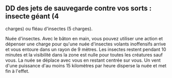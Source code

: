 ## DD des jets de sauvegarde contre vos sorts : insecte géant (4

charges) ou fléau d'insectes (5 charges).

Nuée d'insectes. Avec le bâton en main, vous pouvez
utiliser une action et dépenser une charge pour qu'une nuée
d'insectes volants inoffensifs arrive et vous entoure dans un
rayon de 9 mètres. Les insectes restent pendant 10 minutes
et la visibilité dans la zone est nulle pour toutes les créatures
sauf vous. La nuée se déplace avec vous en restant centrée
sur vous. Un vent d'une puissance d'au moins 15 kilomètres
par heure disperse la nuée et met fin à l'effet.
